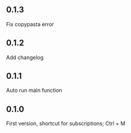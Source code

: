 ## 0.1.3
Fix copypasta error

## 0.1.2
Add changelog

## 0.1.1
Auto run main function

## 0.1.0
First version, shortcut for subscriptions; Ctrl + M